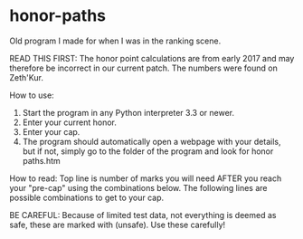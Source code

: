 # honor-paths
Old program I made for when I was in the ranking scene. 

READ THIS FIRST:
The honor point calculations are from early 2017 and may therefore be incorrect in our current patch. The numbers were found on Zeth'Kur.

How to use:
1. Start the program in any Python interpreter 3.3 or newer.
2. Enter your current honor.
3. Enter your cap.
4. The program should automatically open a webpage with your details, but if not, simply go to the folder of the program and look for honor paths.htm

How to read:
Top line is number of marks you will need AFTER you reach your "pre-cap" using the combinations below.
The following lines are possible combinations to get to your cap.

BE CAREFUL:
Because of limited test data, not everything is deemed as safe, these are marked with (unsafe). Use these carefully!
